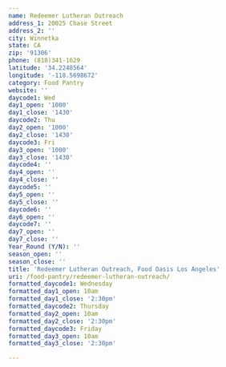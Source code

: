 ```yaml
---
name: Redeemer Lutheran Outreach
address_1: 20025 Chase Street
address_2: ''
city: Winnetka
state: CA
zip: '91306'
phone: (818)341-1629
latitude: '34.2248564'
longitude: '-118.5698672'
category: Food Pantry
website: ''
daycode1: Wed
day1_open: '1000'
day1_close: '1430'
daycode2: Thu
day2_open: '1000'
day2_close: '1430'
daycode3: Fri
day3_open: '1000'
day3_close: '1430'
daycode4: ''
day4_open: ''
day4_close: ''
daycode5: ''
day5_open: ''
day5_close: ''
daycode6: ''
day6_open: ''
daycode7: ''
day7_open: ''
day7_close: ''
Year_Round (Y/N): ''
season_open: ''
season_close: ''
title: 'Redeemer Lutheran Outreach, Food Oasis Los Angeles'
uri: /food-pantry/redeemer-lutheran-outreach/
formatted_daycode1: Wednesday
formatted_day1_open: 10am
formatted_day1_close: '2:30pm'
formatted_daycode2: Thursday
formatted_day2_open: 10am
formatted_day2_close: '2:30pm'
formatted_daycode3: Friday
formatted_day3_open: 10am
formatted_day3_close: '2:30pm'

---
```


